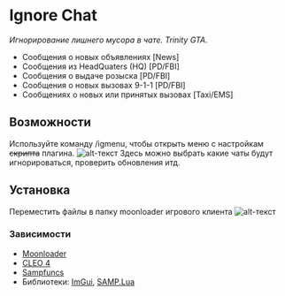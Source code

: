 # Ignore Chat
*Игнорирование лишнего мусора в чате. Trinity GTA.*
- Сообщения о новых объявлениях [News]
- Сообщения из HeadQuaters (HQ) [PD/FBI]
- Сообщения о выдаче розыска [PD/FBI]
- Сообщения о новых вызовах 9-1-1 [PD/FBI]
- Сообщениях о новых или принятых вызовах [Taxi/EMS]

## Возможности

Используйте команду /igmenu, чтобы открыть меню с настройкам ~~скрипта~~ плагина.
![alt-текст](https://d.radikal.ru/d31/1903/cf/3461a6a592f7.png "Меню")
Здесь можно выбрать какие чаты будут игнорироваться, проверить обновления итд.

## Установка
Переместить файлы в папку moonloader игрового клиента
![alt-текст](https://b.radikal.ru/b31/1901/6a/28500651b1db.png "Как оно должно выглядеть в папке")

### Зависимости

- [Moonloader](http://blast.hk/moonloader)
- [CLEO 4](https://cleo.li)
- [Sampfuncs](https://blast.hk/sampfuncs)
- Библиотеки: [ImGui](https://blast.hk/threads/19292/), [SAMP.Lua](https://blast.hk/threads/14624/)
